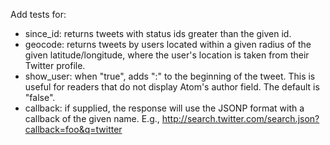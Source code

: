 Add tests for:

* since_id: returns tweets with status ids greater than the given id.
* geocode: returns tweets by users located within a given radius of the given latitude/longitude, where the user's location is taken from their Twitter profile.
* show_user: when "true", adds "<user>:" to the beginning of the tweet. This is useful for readers that do not display Atom's author field. The default is "false".
* callback: if supplied, the response will use the JSONP format with a callback of the given name. E.g., http://search.twitter.com/search.json?callback=foo&q=twitter

